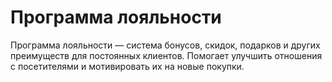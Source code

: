 # Программа лояльности

Программа лояльности — система бонусов, скидок, подарков и других преимуществ для постоянных клиентов. Помогает улучшить отношения с посетителями и мотивировать их на новые покупки.
